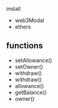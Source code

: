 install 
- web3Modal
- ethers

## functions
- setAllowance()
- setOwner()
- withdraw()
- withdraw()
- allowance()
- getBalance()
- owner()